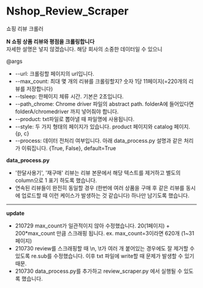 # Nshop_Review_Scraper
쇼핑 리뷰 크롤러

**N 쇼핑 상품 리뷰와 평점을 크롤링합니다**  
자세한 설명은 넣지 않겠습니다. 해당 회사의 소중한 데이터일 수 있으니  


@args
- --url: 크롤링할 페이지의 url입니다.  
- --max_count: 최대 몇 개의 리뷰를 크롤링할지? 숫자 1당 11페이지(=220개의 리뷰를 저장합니다)  
- --tsleep: 한페이지 체류 시간. 기본은 2초입니다.  
- --path_chrome: Chrome driver 파일의 abstract path. folderA에 들어있다면 folderA/chromedriver 까지 넣어줘야 합니다.  
- --product: txt파일로 뽑아낼 때 파일명에 사용됩니다.  
- --style: 두 가지 형태의 페이지가 있습니다.  product 페이지와 catalog 페이지. {p, c}  
- --process: 데이터 전처리 여부입니다. 아래 data_process.py 설명과 같은 처리가 이뤄집니다. {True, False}, default=True

**data_process.py**  
- '한달사용기', '재구매' 리뷰는 리뷰 본문에서 해당 텍스트를 제거하고 별도의 column으로 1 표기 하도록 했습니다.
- 연속된 리뷰들이 완전히 동일할 경우 (한번에 여러 상품을 구매 후 같은 리뷰를 동시에 업로드할 때 이런 케이스가 발생하는 것 같습니다) 하나만 남기도록 했습니다.  


***
**update**  
- 210729 max_count가 일관적이지 않아 수정했습니다. 20(1페이지) + 200*max_count 만큼 스크래핑 됩니다. ex. max_count=3이라면 620개 (1~31페이지)  
- 210730 review를 스크래핑할 때 \n, \t가 여러 개 붙어있는 경우에도 잘 제거할 수 있도록 re.sub를 수정했습니다. 이후 txt 파일에 write할 때 문제가 발생할 수 있기 때문.  
- 210730 data_process.py를 추가하고 review_scraper.py 에서 실행될 수 있도록 했습니다.
